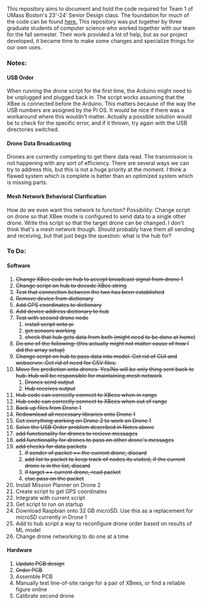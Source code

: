 This repository aims to document and hold the code required for Team 1 of UMass Boston's 23'-24' Senior Design class. The foundation for much of the code can be found [here.](https://github.com/AbhiSharma04/Drone-Mesh-Communication-Network) This repository was put together by three graduate students of computer science who worked together with our team for the fall semester. Their work provided a lot of help, but as our project developed, it became time to make some changes and specialize things for our own uses.

### Notes:
#### USB Order
When running the drone script for the first time, the Arduino might need to be unplugged and plugged back in. The script works assuming that the XBee is connected before the Arduino. This matters because of the way the USB numbers are assigned by the Pi OS. It would be nice if there was a workaround where this wouldn't matter. Actually a possible solution would be to check for the specific error, and if it thrown, try again with the USB directories switched.
#### Drone Data Broadcasting
Drones are currently competing to get there data read. The transmission is not happening with any sort of efficiency. There are several ways we can try to address this, but this is not a huge priority at the moment. I think a flawed system which is complete is better than an optimized system which is missing parts.
#### Mesh Network Behavioral Clarification
How do we even want this network to function? Possibility: Change script on drone so that XBee mode is configured to send data to a single other drone. Write this script so that the target drone can be changed. I don't think that's a mesh network though. Should probably have them all sending and receiving, but that just begs the question: what is the hub for?

### To Do:

#### Software
1) ~~Change XBee code on hub to accept broadcast signal from drone 1~~
2) ~~Change script on hub to decode XBee string~~
3) ~~Test that connection between the two has been established~~
4) ~~Remove device from dictionary~~
5) ~~Add GPS coordinates to dictionary~~
6) ~~Add device address dictionary to hub~~
7) ~~Test with second drone node~~
	1) ~~install script onto pi~~
	2) ~~get sensors working~~
	3) ~~check that hub gets data from both (might need to be done at home)~~
8) ~~Do one of the following: (this actually might not matter cause of how I did the array setup)~~
9) ~~Change script on hub to pass data into model. Get rid of GUI and webserver. Get rid of need for CSV files.~~
10) ~~Move fire prediction onto drones. Yes/No will be only thing sent back to hub. Hub will be responsible for maintaining mesh network~~
	1) ~~Drones send output~~
	2) ~~Hub receives output~~
11) ~~Hub code can correctly connect to XBees when in range~~
12) ~~Hub code can correctly connect to XBees when out of range~~
13) ~~Back up files from Drone 1~~
14) ~~Redownload all necessary libraries onto Drone 1~~
15) ~~Get everything working on Drone 2 to work on Drone 1~~
16) ~~Solve the USB Order problem described in Notes above~~
17) ~~add functionality for drones to recieve messages~~
18) ~~add functionality for drones to pass on other drone's messages~~
19) ~~add checks for data packets~~
	1) ~~if sender of packet == the current drone, discard~~
	2) ~~add list to packet to keep track of nodes its visited, if the current drone is in the list, discard~~
	3) ~~if target == current drone, read packet~~
	4) ~~else pass on the packet~~
20) Install Mission Planner on Drone 2
21) Create script to get GPS coordinates
22) Integrate with current script
23) Get script to run on startup
24) Download Raspbian onto 32 GB microSD. Use this as a replacement for microSD currently in Drone 1
25) Add to hub script a way to reconfigure drone order based on results of ML model
26) Change drone networking to do one at a time
#### Hardware
1) ~~Update PCB design~~
2) ~~Order PCB~~
3) Assemble PCB
4) Manually test line-of-site range for a pair of XBees, or find a reliable figure online
5) Calibrate second drone
